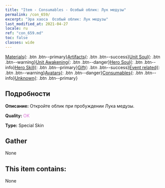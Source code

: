 ```yaml
---
title: "Item - Consumables - Особый облик: Лук медузы"
permalink: /con_659/
excerpt: "Эра хаоса  Особый облик: Лук медузы"
last_modified_at: 2021-04-27
locale: ru
ref: "con_659.md"
toc: false
classes: wide
---
```

 [Materials](/ItemsRU/){: .btn .btn--primary}[Artifacts](/ItemsRU/Artifacts/){: .btn .btn--success}[Unit Soul](/ItemsRU/UnitSoul/){: .btn .btn--warning}[Unit Awakening](/ItemsRU/UnitAwakening/){: .btn .btn--danger}[Hero Soul](/ItemsRU/HeroSoul/){: .btn .btn--info}[Hero Skill](/ItemsRU/HeroSkill/){: .btn .btn--primary}[Gift](/ItemsRU/Gift/){: .btn .btn--success}[Event related](/ItemsRU/Events/){: .btn .btn--warning}[Avatars](/ItemsRU/Avatars/){: .btn .btn--danger}[Consumables](/ItemsRU/Consumables/){: .btn .btn--info}[Unknown](/ItemsRU/Unknown/){: .btn .btn--primary}

## Подробности
 **Описание:** Откройте облик при пробуждении Лука медузы.

 **Quality:** <span style="color: #DA70D6">OK</span>

 **Type:** Special Skin

## Gather

  None

## This item contains:

  None


